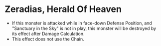 # Zeradias, Herald Of Heaven

*   If this monster is attacked while in face-down Defense Position, and "Sanctuary in the Sky" is not in play, this monster will be destroyed by its effect after Damage Calculation.
*   This effect does not use the Chain.
